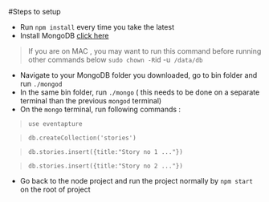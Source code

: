 #Steps to setup

- Run `npm install` every time you take the latest 
- Install MongoDB [click here](https://www.mongodb.com/download-center#enterprise)

> If you are on MAC , you may want to run this command before running other commands below
 ` sudo chown -R `id -u` /data/db`

- Navigate to your MongoDB folder you downloaded, go to bin folder and run `./mongod`
- In the same bin folder, run `./mongo` ( this needs to be done on a separate terminal than the previous `mongod` terminal)
- On the `mongo` terminal, run following commands :

> `use eventapture`

> `db.createCollection('stories')`

> `db.stories.insert({title:"Story no 1 ..."})`

> `db.stories.insert({title:"Story no 2 ..."})`

- Go back to the node project and run the project normally by 
`npm start` on the root of project

